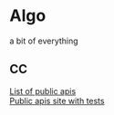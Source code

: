 # Algo
a bit of everything
  
  
## CC

[List of public apis](https://github.com/toddmotto/public-apis#news)  
[Public apis site with tests](https://any-api.com/)
